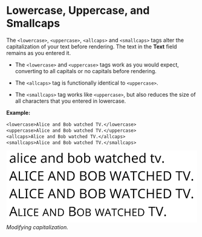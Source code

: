 # Lowercase, Uppercase, and Smallcaps

The `<lowercase>`, `<uppercase>`, `<allcaps>` and `<smallcaps>` tags alter the capitalization of your text before rendering. The text in the **Text** field remains as you entered it.

* The `<lowercase>` and `<uppercase>` tags work as you would expect, converting to all capitals or no capitals before rendering.

* The `<allcaps>` tag is functionally identical to `<uppercase>`.

* The `<smallcaps>` tag works like `<uppercase>`, but also reduces the size of all characters that you entered in lowercase.

**Example:**

```
<lowercase>Alice and Bob watched TV.</lowercase>
<uppercase>Alice and Bob watched TV.</uppercase>
<allcaps>Alice and Bob watched TV.</allcaps>
<smallcaps>Alice and Bob watched TV.</smallcaps>
```
![](images/TMP_RichTextLetterCase.png)<br/>
_Modifying capitalization._
